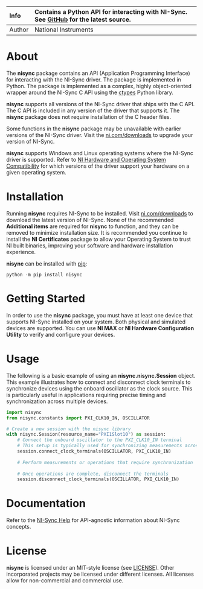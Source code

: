 | Info        | Contains a Python API for interacting with NI-Sync. See [GitHub](https://github.com/ni/nisync-python/) for the latest source. |
| :---------- | :-----------------------------------------------------------------------------------------------------------------------------|
| Author      | National Instruments |

# About

The **nisync** package contains an API (Application Programming Interface)
for interacting with the NI-Sync driver. The package is implemented in Python.
The package is implemented as a complex,
highly object-oriented wrapper around the NI-Sync C API using the
[ctypes](https://docs.python.org/2/library/ctypes.html) Python library.

**nisync** supports all versions of the NI-Sync driver that ships with the C
API. The C API is included in any version of the driver that supports it. The
**nisync** package does not require installation of the C header files.

Some functions in the **nisync** package may be unavailable with earlier
versions of the NI-Sync driver. Visit the
[ni.com/downloads](http://www.ni.com/downloads/) to upgrade your version of
NI-Sync.

**nisync** supports Windows and Linux operating systems where the NI-Sync
driver is supported. Refer to
[NI Hardware and Operating System Compatibility](https://www.ni.com/r/hw-support)
for which versions of the driver support your hardware on a given operating
system.

# Installation

Running **nisync** requires NI-Sync to be installed. Visit
[ni.com/downloads](http://www.ni.com/downloads/) to download the latest
version of NI-Sync. None of the recommended **Additional items** are required
for **nisync** to function, and they can be removed to minimize installation
size. It is recommended you continue to install the **NI Certificates** package
to allow your Operating System to trust NI built binaries, improving your
software and hardware installation experience.

**nisync** can be installed with [pip](http://pypi.python.org/pypi/pip>):

```shell
python -m pip install nisync
```

# Getting Started
In order to use the **nisync** package, you must have at least one device that supports NI-Sync 
installed on your system. Both physical and simulated devices are supported.
You can use **NI MAX** or **NI Hardware Configuration Utility** to verify and configure your devices.

# Usage
The following is a basic example of using an **nisync.nisync.Session** object. This example illustrates how to connect and disconnect clock terminals to synchronize devices using the onboard oscillator as the clock source. This is particularly useful in applications requiring precise timing and synchronization across multiple devices.

```python
import nisync
from nisync.constants import PXI_CLK10_IN, OSCILLATOR

# Create a new session with the nisync library
with nisync.Session(resource_name="PXI1Slot10") as session:
    # Connect the onboard oscillator to the PXI_CLK10_IN terminal
    # This setup is typically used for synchronizing measurements across devices
    session.connect_clock_terminals(OSCILLATOR, PXI_CLK10_IN)
    
    # Perform measurements or operations that require synchronization
    
    # Once operations are complete, disconnect the terminals
    session.disconnect_clock_terminals(OSCILLATOR, PXI_CLK10_IN)
```


# Documentation

Refer to the [NI-Sync Help](https://www.ni.com/docs/en-US/bundle/ni-sync/page/user-manual-welcome.html)
for API-agnostic information about NI-Sync concepts.

# License

**nisync** is licensed under an MIT-style license (see
[LICENSE](https://github.com/ni/nisync-python/blob/main/LICENSE)).
Other incorporated projects may be licensed under different licenses. All
licenses allow for non-commercial and commercial use.

